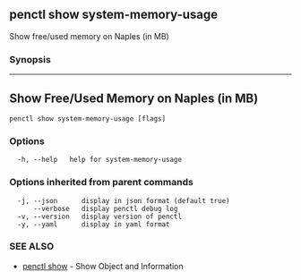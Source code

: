 ## penctl show system-memory-usage

Show free/used memory on Naples (in MB)

### Synopsis



-----------------------------------------
 Show Free/Used Memory on Naples (in MB)
-----------------------------------------


```
penctl show system-memory-usage [flags]
```

### Options

```
  -h, --help   help for system-memory-usage
```

### Options inherited from parent commands

```
  -j, --json      display in json format (default true)
      --verbose   display penctl debug log
  -v, --version   display version of penctl
  -y, --yaml      display in yaml format
```

### SEE ALSO
* [penctl show](penctl_show.md)	 - Show Object and Information

